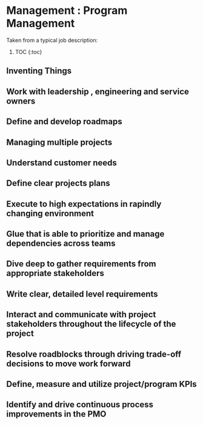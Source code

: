 # Management : Program Management

Taken from a typical job description:

1. TOC
{:toc}

## Inventing Things
## Work with leadership , engineering and service owners
## Define and develop roadmaps
## Managing multiple projects 
## Understand customer needs 
## Define clear projects plans 
## Execute to high expectations in rapindly changing environment 
## Glue that is able to prioritize and manage dependencies across teams
## Dive deep to gather requirements from appropriate stakeholders 
## Write clear, detailed level requirements
## Interact and communicate with project stakeholders throughout the lifecycle of the project
## Resolve roadblocks through driving trade-off decisions to move work forward
## Define, measure and utilize project/program KPIs
## Identify and drive continuous process improvements in the PMO


